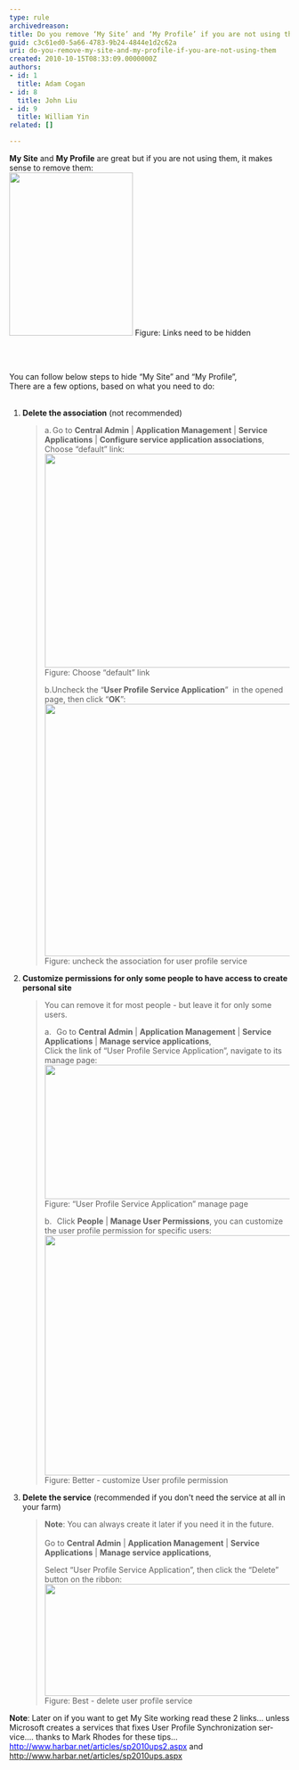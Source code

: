```yaml
---
type: rule
archivedreason: 
title: Do you remove ‘My Site’ and ‘My Profile’ if you are not using them?
guid: c3c61ed0-5a66-4783-9b24-4844e1d2c62a
uri: do-you-remove-my-site-and-my-profile-if-you-are-not-using-them
created: 2010-10-15T08:33:09.0000000Z
authors:
- id: 1
  title: Adam Cogan
- id: 8
  title: John Liu
- id: 9
  title: William Yin
related: []

---
```




  <div>
<font><strong>My Site</strong> and <strong>My Profile</strong> are great but if you are not using them, it makes sense to remove them&#58;<font><br>
</font></font><img alt="" height="293" width="222" class="ms-rteCustom-ImageArea" src="/PublishingImages/LinksNeedToBeRemove.png" /> <font class="ms-rteCustom-FigureNormal">Figure&#58; Links need to be hidden</font>
</div>

<br><excerpt class='endintro'></excerpt><br>

  <div>
<span><font>You can follow below steps to&#160;hide “My Site” and “My Profile”,<br>
There are a few options, based on what you need to do&#58;<br>
</font>
<br>
<font>
</font>
<ol>
    <font>
    <li><strong>Delete the association</strong> (not recommended)
    <blockquote dir="ltr" style="margin-right&#58;0px;">
    <p>
    a.<span style="font&#58;7pt 'times new roman';"> </span>Go to <strong>Central Admin</strong>
    | <strong>Application Management</strong> | <strong>Service Applications</strong>
    | <strong>Configure service application associations</strong>,&#160;<br>
    Choose “default” link&#58;
    <br>
    <img alt="" height="384" width="569" class="ms-rteCustom-ImageArea" src="/PublishingImages/RemoveAssociation.png" /><font class="ms-rteCustom-FigureBad">Figure&#58; Choose “default” link</font></p>
    <p>
    b.Uncheck the “<strong>User Profile Service Application</strong>”&#160; in the
    opened page, then click “<strong>OK</strong>”&#58;<span lang="EN-US">
    <img alt="" height="453" width="570" class="ms-rteCustom-ImageArea" src="/PublishingImages/RemoveAssociation2.png" /><br>
    </span>
    <font class="ms-rteCustom-FigureBad">Figure&#58; uncheck the association for user
    profile service</font></p>
    </blockquote>
    </li>
    <li><strong>Customize permissions for only some people to have access to create personal site</strong>
    <blockquote dir="ltr" style="margin-right&#58;0px;">
    <p>
    You can remove it for most people - but leave it for only some users.
    </p>
    <p>
    <span lang="EN-US">a.<span style="font&#58;7pt 'times new roman';">&#160;&#160;&#160;
    </span>Go to <strong>Central Admin</strong> | <strong>Application Management</strong>
    | <strong>Service Applications</strong> | <strong>Manage service applications</strong>,<br>
    Click the link of “User Profile Service Application”, navigate to its manage
    page&#58;</span><strong><span lang="EN-US"><img alt="" height="241" width="573" class="ms-rteCustom-ImageArea" src="/PublishingImages/UserProfileServiceManagePage.png" /><br>
    </span></strong><font class="ms-rteCustom-FigureGood">Figure&#58; “User Profile
    Service Application” manage page</font></p>
    <p>
    b.<span style="font&#58;7pt 'times new roman';">&#160;&#160;&#160; </span>Click
    <strong>People</strong> | <strong>Manage User Permissions</strong>, you can
    customize the user profile permission for specific users&#58;<strong><span lang="EN-US"><img alt="" height="431" width="498" class="ms-rteCustom-ImageArea" src="/PublishingImages/CustomUserProfileServicePermission.png" /></span><br>
    </strong><span class="ms-rteCustom-FigureGood">Figure&#58; Better - customize User profile
    permission</span></p>
    <p></p>
    </blockquote>
    </li>
    <li><strong>Delete the service</strong> (recommended if you don't need the service at all in your farm)
    <blockquote dir="ltr" style="margin-right&#58;0px;">
    <p>
    <strong>Note</strong>&#58; You can always create it later if you need it in the
    future.<br>
    <br>
    Go to <strong>Central Admin</strong> | <strong>Application Management</strong> |
    <strong>Service Applications</strong> | <strong>Manage service applications</strong>,
    </p>
    <p>
    <span lang="EN-US">Select “User Profile Service Application”, then click the
    “Delete” button on the ribbon&#58;</span><strong><span lang="EN-US"><img alt="" height="201" width="572" class="ms-rteCustom-ImageArea" src="/PublishingImages/DeleteUserProfileService.png" /><br>
    </span></strong><font class="ms-rteCustom-FigureNormal">
    <span class="ms-rteCustom-FigureNormal"><span class="ms-rteCustom-FigureGood">Figure&#58; Best - delete user profile
    service</span></span></font></p>
    </blockquote>
    </li>
    </font></ol>
    <font>        </font>
    <p>
    <font>            <strong><span lang="EN-US"><font>Note</font></span></strong><span lang="EN-US"><font>&#58;
    Later on if you want to get My Site working read these 2 links… unless Microsoft
    creates a services that fixes User Profile Synchronization service…. thanks to
    Mark Rhodes for these tips…<br>
    </font><a href="http&#58;//www.harbar.net/articles/sp2010ups2.aspx">
    <font color="#0000ff">http&#58;//www.harbar.net/articles/sp2010ups2.aspx</font></a><font>
    and </font><a href="http&#58;//www.harbar.net/articles/sp2010ups.aspx"><font>
    http&#58;//www.harbar.net/articles/sp2010ups.aspx </font></a></span></font></p>
    <font></font></span>
    <p><span lang="EN-US"><a href="http&#58;//www.harbar.net/articles/sp2010ups.aspx"><font><br>
    </font></a></span></p>
    </div>



